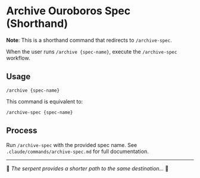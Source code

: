 # Archive Ouroboros Spec (Shorthand)

**Note**: This is a shorthand command that redirects to `/archive-spec`.

When the user runs `/archive {spec-name}`, execute the `/archive-spec` workflow.

## Usage

```
/archive {spec-name}
```

This command is equivalent to:
```
/archive-spec {spec-name}
```

## Process

Run `/archive-spec` with the provided spec name. See `.claude/commands/archive-spec.md` for full documentation.

---

🐍 *The serpent provides a shorter path to the same destination...* 🐍
